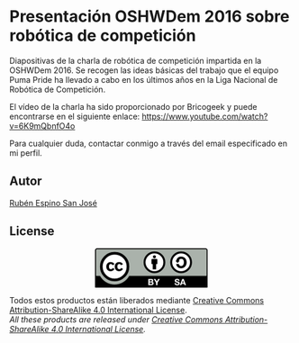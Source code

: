 # Presentación OSHWDem 2016 sobre robótica de competición
Diapositivas de la charla de robótica de competición impartida en la OSHWDem 2016.
Se recogen las ideas básicas del trabajo que el equipo Puma Pride ha llevado a cabo en los últimos años en la Liga Nacional de Robótica de Competición.

El vídeo de la charla ha sido proporcionado por Bricogeek y puede encontrarse en el siguiente enlace:
https://www.youtube.com/watch?v=6K9mQbnfO4o

Para cualquier duda, contactar conmigo a través del email especificado en mi perfil.

## Autor
[Rubén Espino San José](https://github.com/Resaj)

## License
<p align="center">
<img src="license/by-sa.png" align = "center">
</p>

Todos estos productos están liberados mediante [Creative Commons Attribution-ShareAlike 4.0 International License](http://creativecommons.org/licenses/by-sa/4.0/).  
_All these products are released under [Creative Commons Attribution-ShareAlike 4.0 International License](http://creativecommons.org/licenses/by-sa/4.0/)._
